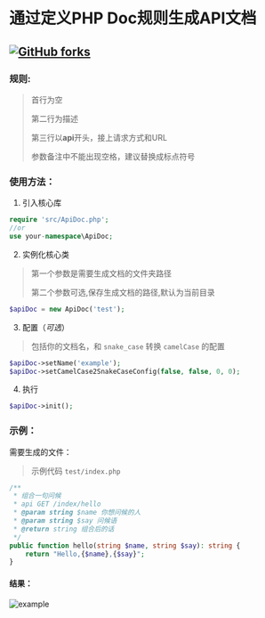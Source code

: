 # 通过定义PHP Doc规则生成API文档

[![GitHub forks](https://img.shields.io/github/forks/mumbaicat/makeapidoc.svg?style=plastic)](https://github.com/liluoao/api-doc/network/members)
----

### 规则:

>首行为空
>
>第二行为描述
>
>第三行以**api**开头，接上请求方式和URL
>
>参数备注中不能出现空格，建议替换成标点符号

### 使用方法：

1. 引入核心库
```php
require 'src/ApiDoc.php';
//or
use your-namespace\ApiDoc;
```

2. 实例化核心类
>第一个参数是需要生成文档的文件夹路径
>
>第二个参数可选,保存生成文档的路径,默认为当前目录
```php
$apiDoc = new ApiDoc('test');
```

3. 配置（*可选*）
>包括你的文档名，和 `snake_case` 转换 `camelCase` 的配置
```php
$apiDoc->setName('example');
$apiDoc->setCamelCase2SnakeCaseConfig(false, false, 0, 0);
```

4. 执行
```php
$apiDoc->init();
```

### 示例：

需要生成的文件：
>示例代码 `test/index.php`
```php
/**
 * 组合一句问候
 * api GET /index/hello
 * @param string $name 你想问候的人
 * @param string $say 问候语
 * @return string 组合后的话
 */
public function hello(string $name, string $say): string {
    return "Hello,{$name},{$say}";
}
```
#### 结果：
![example](https://raw.githubusercontent.com/liluoao/api-doc/master/test/example.png)
